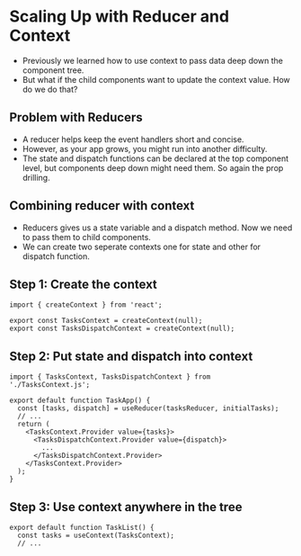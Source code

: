 # Scaling Up with Reducer and Context

- Previously we learned how to use context to pass data deep down the component tree.
- But what if the child components want to update the context value. How do we do that?


## Problem with Reducers

- A reducer helps keep the event handlers short and concise.
- However, as your app grows, you might run into another difficulty.
- The state and dispatch functions can be declared at the top component level, but components deep down might need them. So again the prop drilling.


## Combining reducer with context

- Reducers gives us a state variable and a dispatch method. Now we need to pass them to child components.
- We can create two seperate contexts one for state and other for dispatch function.


## Step 1: Create the context 

```tsx
import { createContext } from 'react';

export const TasksContext = createContext(null);
export const TasksDispatchContext = createContext(null);

```


## Step 2: Put state and dispatch into context 

```tsx
import { TasksContext, TasksDispatchContext } from './TasksContext.js';

export default function TaskApp() {
  const [tasks, dispatch] = useReducer(tasksReducer, initialTasks);
  // ...
  return (
    <TasksContext.Provider value={tasks}>
      <TasksDispatchContext.Provider value={dispatch}>
        ...
      </TasksDispatchContext.Provider>
    </TasksContext.Provider>
  );
}
```

## Step 3: Use context anywhere in the tree 

```tsx
export default function TaskList() {
  const tasks = useContext(TasksContext);
  // ...
```
